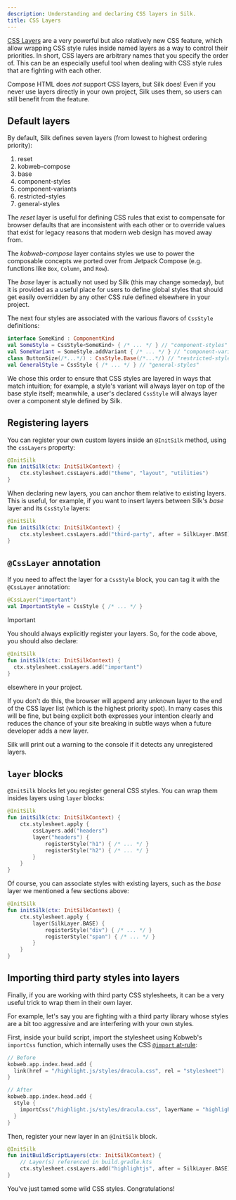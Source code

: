 ```yaml
---
description: Understanding and declaring CSS layers in Silk.
title: CSS Layers
---
```


[CSS Layers](https://developer.mozilla.org/en-US/docs/Web/CSS/@layer) are a very powerful but also relatively new CSS
feature, which allow wrapping CSS style rules inside named layers as a way to control their priorities. In short, CSS
layers are arbitrary names that you specify the order of. This can be an especially useful tool when dealing with CSS
style rules that are fighting with each other.

Compose HTML does *not* support CSS layers, but Silk does! Even if you never use layers directly in your own project,
Silk uses them, so users can still benefit from the feature.

## Default layers

By default, Silk defines seven layers (from lowest to highest ordering priority):

1. reset
2. kobweb-compose
3. base
4. component-styles
5. component-variants
6. restricted-styles
7. general-styles

The *reset* layer is useful for defining CSS rules that exist to compensate for browser defaults that are inconsistent
with each other or to override values that exist for legacy reasons that modern web design has moved away from.

The *kobweb-compose* layer contains styles we use to power the composable concepts we ported over from Jetpack Compose
(e.g. functions like `Box`, `Column`, and `Row`).

The *base* layer is actually not used by Silk (this may change someday), but it is provided as a useful place for users
to define global styles that should get easily overridden by any other CSS rule defined elsewhere in your project.

The next four styles are associated with the various flavors of `CssStyle` definitions:

```kotlin
interface SomeKind : ComponentKind
val SomeStyle = CssStyle<SomeKind> { /* ... */ } // "component-styles"
val SomeVariant = SomeStyle.addVariant { /* ... */ } // "component-variants"
class ButtonSize(/*...*/) : CssStyle.Base(/*...*/) // "restricted-styles"
val GeneralStyle = CssStyle { /* ... */ } // "general-styles"
```

We chose this order to ensure that CSS styles are layered in ways that match intuition; for example, a style's variant
will always layer on top of the base style itself; meanwhile, a user's declared `CssStyle` will always layer over a
component style defined by Silk.

## Registering layers

You can register your own custom layers inside an `@InitSilk` method, using the `cssLayers` property:

```kotlin
@InitSilk
fun initSilk(ctx: InitSilkContext) {
    ctx.stylesheet.cssLayers.add("theme", "layout", "utilities")
}
```

When declaring new layers, you can anchor them relative to existing layers. This is useful, for example, if you want to
insert layers between Silk's *base* layer and its `CssStyle` layers:

```kotlin
@InitSilk
fun initSilk(ctx: InitSilkContext) {
    ctx.stylesheet.cssLayers.add("third-party", after = SilkLayer.BASE)
}
```

## `@CssLayer` annotation

If you need to affect the layer for a `CssStyle` block, you can tag it with the `@CssLayer` annotation:

```kotlin
@CssLayer("important")
val ImportantStyle = CssStyle { /* ... */ }
```

> [!IMPORTANT]
> You should always explicitly register your layers. So, for the code above, you should also declare:
> ```kotlin
> @InitSilk
> fun initSilk(ctx: InitSilkContext) {
>   ctx.stylesheet.cssLayers.add("important")
> }
> ```
> elsewhere in your project.
>
> If you don't do this, the browser will append any unknown layer to the end of the CSS layer list (which is the highest
> priority spot). In many cases this will be fine, but being explicit both expresses your intention clearly and reduces
> the chance of your site breaking in subtle ways when a future developer adds a new layer.
>
> Silk will print out a warning to the console if it detects any unregistered layers.

## `layer` blocks

`@InitSilk` blocks let you register general CSS styles. You can wrap them insides layers using `layer` blocks:

```kotlin
@InitSilk
fun initSilk(ctx: InitSilkContext) {
    ctx.stylesheet.apply {
        cssLayers.add("headers")
        layer("headers") {
            registerStyle("h1") { /* ... */ }
            registerStyle("h2") { /* ... */ }
        }
    }
}
```

Of course, you can associate styles with existing layers, such as the *base* layer we mentioned a few sections above:

```kotlin
@InitSilk
fun initSilk(ctx: InitSilkContext) {
    ctx.stylesheet.apply {
        layer(SilkLayer.BASE) {
            registerStyle("div") { /* ... */ }
            registerStyle("span") { /* ... */ }
        }
    }
}
```

## Importing third party styles into layers

Finally, if you are working with third party CSS stylesheets, it can be a very useful trick to wrap them in their own
layer.

For example, let's say you are fighting with a third party library whose styles are a bit too aggressive and are
interfering with your own styles.

First, inside your build script, import the stylesheet using Kobweb's `importCss` function, which internally uses the
CSS [`@import` at-rule](https://developer.mozilla.org/en-US/docs/Web/CSS/@import):

```kotlin
// Before
kobweb.app.index.head.add {
  link(href = "/highlight.js/styles/dracula.css", rel = "stylesheet")
}
```
```kotlin
// After
kobweb.app.index.head.add {
  style {
    importCss("/highlight.js/styles/dracula.css", layerName = "highlightjs")
  }
}
```

Then, register your new layer in an `@InitSilk` block.

```kotlin
@InitSilk
fun initBuildScriptLayers(ctx: InitSilkContext) {
    // Layer(s) referenced in build.gradle.kts
    ctx.stylesheet.cssLayers.add("highlightjs", after = SilkLayer.BASE)
}
```

You've just tamed some wild CSS styles. Congratulations!

